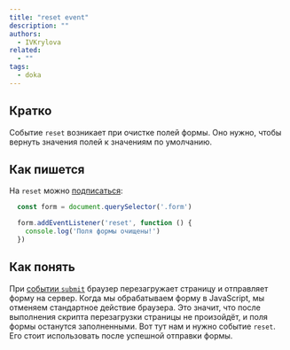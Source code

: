 ```yaml
---
title: "reset event"
description: ""
authors:
  - IVKrylova
related:
  - ""
tags:
  - doka
---
```


## Кратко
Событие `reset` возникает при очистке полей формы. Оно нужно, чтобы вернуть значения полей к значениям по умолчанию.

## Как пишется
На `reset` можно [подписаться](https://doka.guide/js/element-addeventlistener/):
```js
  const form = document.querySelector('.form')

  form.addEventListener('reset', function () {
    console.log('Поля формы очищены!')
  })
```

## Как понять
При [событии `submit`](https://doka.guide/js/event-submit/) браузер перезагружает страницу и отправляет форму на сервер. Когда мы обрабатываем форму в JavaScript, мы отменяем стандартное действие браузера. Это значит, что после выполнения скрипта перезагрузки страницы не произойдёт, и поля формы останутся заполненными. Вот тут нам и нужно событие `reset`. Его стоит использовать после успешной отправки формы.
